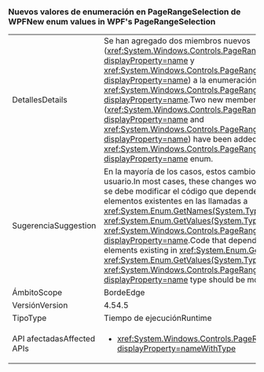 ### <a name="new-enum-values-in-wpfs-pagerangeselection"></a><span data-ttu-id="60eb0-101">Nuevos valores de enumeración en PageRangeSelection de WPF</span><span class="sxs-lookup"><span data-stu-id="60eb0-101">New enum values in WPF's PageRangeSelection</span></span>

|   |   |
|---|---|
|<span data-ttu-id="60eb0-102">Detalles</span><span class="sxs-lookup"><span data-stu-id="60eb0-102">Details</span></span>|<span data-ttu-id="60eb0-103">Se han agregado dos miembros nuevos (<xref:System.Windows.Controls.PageRangeSelection.CurrentPage?displayProperty=name> y <xref:System.Windows.Controls.PageRangeSelection.SelectedPages?displayProperty=name>) a la enumeración <xref:System.Windows.Controls.PageRangeSelection?displayProperty=name>.</span><span class="sxs-lookup"><span data-stu-id="60eb0-103">Two new members (<xref:System.Windows.Controls.PageRangeSelection.CurrentPage?displayProperty=name> and <xref:System.Windows.Controls.PageRangeSelection.SelectedPages?displayProperty=name>) have been added to the <xref:System.Windows.Controls.PageRangeSelection?displayProperty=name> enum.</span></span>|
|<span data-ttu-id="60eb0-104">Sugerencia</span><span class="sxs-lookup"><span data-stu-id="60eb0-104">Suggestion</span></span>|<span data-ttu-id="60eb0-105">En la mayoría de los casos, estos cambios no afectan al código del usuario.</span><span class="sxs-lookup"><span data-stu-id="60eb0-105">In most cases, these changes won't impact user code.</span></span> <span data-ttu-id="60eb0-106">Pero se debe modificar el código que depende de un número concreto de elementos existentes en las llamadas a <xref:System.Enum.GetNames(System.Type)> o <xref:System.Enum.GetValues(System.Type)> del tipo <xref:System.Windows.Controls.PageRangeSelection?displayProperty=name>.</span><span class="sxs-lookup"><span data-stu-id="60eb0-106">Code that depends on a particular number of elements existing in <xref:System.Enum.GetNames(System.Type)> or <xref:System.Enum.GetValues(System.Type)> calls on the <xref:System.Windows.Controls.PageRangeSelection?displayProperty=name> type should be modified, though.</span></span>|
|<span data-ttu-id="60eb0-107">Ámbito</span><span class="sxs-lookup"><span data-stu-id="60eb0-107">Scope</span></span>|<span data-ttu-id="60eb0-108">Borde</span><span class="sxs-lookup"><span data-stu-id="60eb0-108">Edge</span></span>|
|<span data-ttu-id="60eb0-109">Versión</span><span class="sxs-lookup"><span data-stu-id="60eb0-109">Version</span></span>|<span data-ttu-id="60eb0-110">4.5</span><span class="sxs-lookup"><span data-stu-id="60eb0-110">4.5</span></span>|
|<span data-ttu-id="60eb0-111">Tipo</span><span class="sxs-lookup"><span data-stu-id="60eb0-111">Type</span></span>|<span data-ttu-id="60eb0-112">Tiempo de ejecución</span><span class="sxs-lookup"><span data-stu-id="60eb0-112">Runtime</span></span>|
|<span data-ttu-id="60eb0-113">API afectadas</span><span class="sxs-lookup"><span data-stu-id="60eb0-113">Affected APIs</span></span>|<ul><li><xref:System.Windows.Controls.PageRangeSelection?displayProperty=nameWithType></li></ul>|

